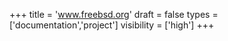 +++
title = 'www.freebsd.org'
draft = false
types = ['documentation','project']
visibility = ['high'] 
+++
